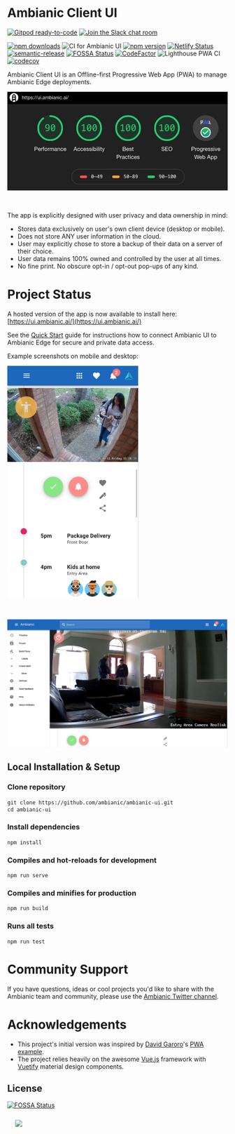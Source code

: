 
# Ambianic Client UI

[![Gitpod ready-to-code](https://img.shields.io/badge/Gitpod-ready--to--code-blue?logo=gitpod)](https://gitpod.io/#https://github.com/ambianic/ambianic-ui)
[![Join the Slack chat room](https://img.shields.io/badge/Slack-Join%20the%20chat%20room-blue)](https://join.slack.com/t/ambianicai/shared_invite/zt-eosk4tv5-~GR3Sm7ccGbv1R7IEpk7OQ)

[![npm downloads](https://img.shields.io/npm/dt/ambianic-ui)](https://www.npmjs.com/package/ambianic-ui)
![CI for Ambianic UI](https://github.com/ambianic/ambianic-ui/workflows/CI%20for%20Ambianic%20UI/badge.svg)
[![npm version](https://badge.fury.io/js/ambianic-ui.svg)](https://badge.fury.io/js/ambianic-ui)
[![Netlify Status](https://api.netlify.com/api/v1/badges/70a4b25a-2765-4d6b-bbd8-a7e5dd6e98cb/deploy-status)](https://app.netlify.com/sites/happy-franklin-69b6d4/deploys)
[![semantic-release](https://img.shields.io/badge/%20%20%F0%9F%93%A6%F0%9F%9A%80-semantic--release-e10079.svg)](https://github.com/semantic-release/semantic-release)
[![FOSSA Status](https://app.fossa.io/api/projects/git%2Bgithub.com%2Fambianic%2Fambianic-ui.svg?type=shield)](https://app.fossa.io/projects/git%2Bgithub.com%2Fambianic%2Fambianic-ui?ref=badge_shield) 
[![CodeFactor](https://www.codefactor.io/repository/github/ambianic/ambianic-ui/badge)](https://www.codefactor.io/repository/github/ambianic/ambianic-ui)
![Lighthouse PWA CI](https://github.com/ambianic/ambianic-ui/workflows/Lighthouse%20CI/badge.svg)
[![codecov](https://codecov.io/gh/ambianic/ambianic-ui/branch/master/graph/badge.svg)](https://codecov.io/gh/ambianic/ambianic-ui)

Ambianic Client UI is an Offline-first Progressive Web App (PWA) to manage Ambianic Edge deployments.


<img src="public/img/ambianic-pwa-badge.png" width="600">

&nbsp;

The app is explicitly designed with user privacy and data ownership in mind:

* Stores data exclusively on user's own client device (desktop or mobile).
* Does not store ANY user information in the cloud.
* User may explicitly chose to store a backup of their data on a server of their choice.
* User data remains 100% owned and controlled by the user at all times.
* No fine print. No obscure opt-in / opt-out pop-ups of any kind.

# Project Status

A hosted version of the app is now available to install here: [https://ui.ambianic.ai/](https://ui.ambianic.ai/)

See the [Quick Start](https://docs.ambianic.ai/users/quickstart/) guide for instructions how to connect Ambianic UI to Ambianic Edge for secure and private data access.

Example screenshots on mobile and desktop:
 
<img src="public/img/ambianic-ui-mobile-screenshot.png" width="300">

&nbsp;

<img src="public/img/ambianic-ui-dekstop-screenshot.png" width="600">

## Local Installation & Setup

### Clone repository
```
git clone https://github.com/ambianic/ambianic-ui.git
cd ambianic-ui
```

### Install dependencies
```
npm install
```

### Compiles and hot-reloads for development
```
npm run serve
```

### Compiles and minifies for production
```
npm run build
```

### Runs all tests
```
npm run test
```

# Community Support 

If you have questions, ideas or cool projects you'd like to share with the Ambianic team and community, please use the [Ambianic Twitter channel](https://twitter.com/ambianicai).

# Acknowledgements

*  This project's initial version was inspired by
[David Garoro](https://github.com/davidgaroro)'s [PWA example](https://github.com/davidgaroro/vuetify-todo-pwa).
*  The project relies heavily on the awesome [Vue.js](https://vuejs.org/) framework with [Vuetify](https://vuetifyjs.com/en/) material design components.


## License
[![FOSSA Status](https://app.fossa.io/api/projects/git%2Bgithub.com%2Fambianic%2Fambianic-ui.svg?type=large)](https://app.fossa.io/projects/git%2Bgithub.com%2Fambianic%2Fambianic-ui?ref=badge_large)

 &nbsp; 
<a href="https://landscape.lfai.foundation/format=card-mode&selected=ambianic">
  <img src="https://raw.githubusercontent.com/lfai/artwork/master/lfai-membership-badge/associate/lfai-memberlogos_associate-color.png"  width="200" style="display:inline;vertical-align:middle;padding:2%">    
</a>
